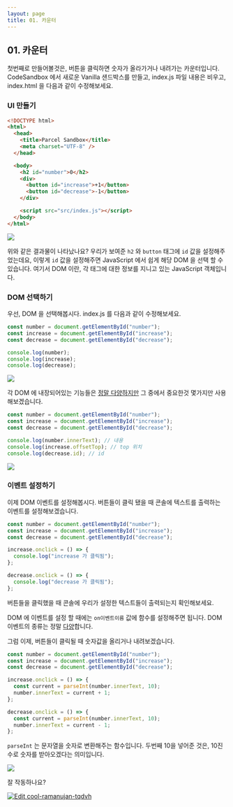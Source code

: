 ```yaml
---
layout: page
title: 01. 카운터
---
```


## 01. 카운터


첫번째로 만들어볼것은, 버튼을 클릭하면 숫자가 올라가거나 내려가는 카운터입니다. CodeSandbox 에서 새로운 Vanilla 샌드박스를 만들고, index.js 파일 내용은 비우고, index.html 을 다음과 같이 수정해보세요.

### UI 만들기


```html
<!DOCTYPE html>
<html>
  <head>
    <title>Parcel Sandbox</title>
    <meta charset="UTF-8" />
  </head>

  <body>
    <h2 id="number">0</h2>
    <div>
      <button id="increase">+1</button>
      <button id="decrease">-1</button>
    </div>

    <script src="src/index.js"></script>
  </body>
</html>
```

![](https://i.imgur.com/pD4FYbQ.png)

위와 같은 결과물이 나타났나요? 우리가 보여준 `h2` 와 `button` 태그에 `id` 값을 설정해주었는데요, 이렇게 `id` 값을 설정해주면 JavaScript 에서 쉽게 해당 DOM 을 선택 할 수 있습니다. 여기서 DOM 이란, 각 태그에 대한 정보를 지니고 있는 JavaScript 객체입니다.

### DOM 선택하기

우선, DOM 을 선택해봅시다. index.js 를 다음과 같이 수정해보세요.

```javascript
const number = document.getElementById("number");
const increase = document.getElementById("increase");
const decrease = document.getElementById("decrease");

console.log(number);
console.log(increase);
console.log(decrease);
```

![](https://i.imgur.com/8hqsuiZ.png)

각 DOM 에 내장되어있는 기능들은 [정말 다양하지만](https://developer.mozilla.org/en-US/docs/Web/API/Element) 그 중에서 중요한것 몇가지만 사용해보겠습니다.

```javascript
const number = document.getElementById("number");
const increase = document.getElementById("increase");
const decrease = document.getElementById("decrease");

console.log(number.innerText); // 내용
console.log(increase.offsetTop); // top 위치
console.log(decrease.id); // id
```

![](https://i.imgur.com/54OuPQB.png)


### 이벤트 설정하기

이제 DOM 이벤트를 설정해봅시다. 버튼들이 클릭 됐을 때 콘솔에 텍스트를 출력하는 이벤트를 설정해보겠습니다.

```javascript
const number = document.getElementById("number");
const increase = document.getElementById("increase");
const decrease = document.getElementById("decrease");

increase.onclick = () => {
  console.log("increase 가 클릭됨");
};

decrease.onclick = () => {
  console.log("decrease 가 클릭됨");
};
```
버튼들을 클릭했을 때 콘솔에 우리가 설정한 텍스트들이 출력되는지 확인해보세요.


DOM 에 이벤트를 설정 할 때에는 `on이벤트이름` 값에 함수를 설정해주면 됩니다. DOM 이벤트의 종류는 정말 [다양](https://developer.mozilla.org/ko/docs/Web/Events)합니다.

그럼 이제, 버튼들이 클릭될 때 숫자값을 올리거나 내려보겠습니다.

```javascript
const number = document.getElementById("number");
const increase = document.getElementById("increase");
const decrease = document.getElementById("decrease");

increase.onclick = () => {
  const current = parseInt(number.innerText, 10);
  number.innerText = current + 1;
};

decrease.onclick = () => {
  const current = parseInt(number.innerText, 10);
  number.innerText = current - 1;
};
```

`parseInt` 는 문자열을 숫자로 변환해주는 함수입니다. 두번째 10을 넣어준 것은, 10진수로 숫자를 받아오겠다는 의미입니다.

![](https://i.imgur.com/ssFSKEx.gif)

잘 작동하나요?


[![Edit cool-ramanujan-tqdvh](https://codesandbox.io/static/img/play-codesandbox.svg)](https://codesandbox.io/s/cool-ramanujan-tqdvh?fontsize=14)